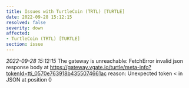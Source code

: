 ```yaml
---
title: Issues with TurtleCoin (TRTL) [TURTLE]
date: 2022-09-28 15:12:15
resolved: false
severity: down
affected:
- TurtleCoin (TRTL) [TURTLE]
section: issue
---
```


*2022-09-28 15:12:15* The gateway is unreachable: FetchError invalid json response body at https://gateway.vgate.io/turtle/meta-info?tokenId=tti_0570e763918b4355074661ac reason: Unexpected token < in JSON at position 0